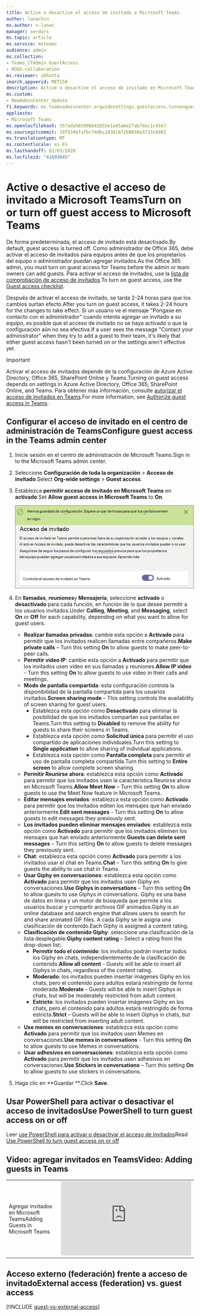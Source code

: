 ```yaml
---
title: Active o desactive el acceso de invitado a Microsoft Teams
author: lanachin
ms.author: v-lanac
manager: serdars
ms.topic: article
ms.service: msteams
audience: admin
ms.collection:
- Teams_ITAdmin_GuestAccess
- M365-collaboration
ms.reviewer: sbhatta
search.appverid: MET150
description: Active o desactive el acceso de invitado en Microsoft Teams.
ms.custom:
- NewAdminCenter_Update
f1.keywords: ms.teamsadmincenter.orgwidesettings.guestaccess.turnonguestaccessarticle
appliesto:
- Microsoft Teams
ms.openlocfilehash: 357ada56590bb42655e1a45a6e27ab7dac1c4167
ms.sourcegitcommit: 19f534bfafbc74dbc2d381672b0650a3733cb982
ms.translationtype: MT
ms.contentlocale: es-ES
ms.lasthandoff: 02/03/2020
ms.locfileid: "41693645"
---
```

<a name="turn-on-or-turn-off-guest-access-to-microsoft-teams"></a><span data-ttu-id="ef36b-103">Active o desactive el acceso de invitado a Microsoft Teams</span><span class="sxs-lookup"><span data-stu-id="ef36b-103">Turn on or turn off guest access to Microsoft Teams</span></span>
===================================================

<span data-ttu-id="ef36b-104">De forma predeterminada, el acceso de invitado está desactivado.</span><span class="sxs-lookup"><span data-stu-id="ef36b-104">By default, guest access is turned off.</span></span> <span data-ttu-id="ef36b-105">Como administrador de Office 365, debe activar el acceso de invitados para equipos antes de que los propietarios del equipo o administrador puedan agregar invitados.</span><span class="sxs-lookup"><span data-stu-id="ef36b-105">As the Office 365 admin, you must turn on guest access for Teams before the admin or team owners can add guests.</span></span> <span data-ttu-id="ef36b-106">Para activar el acceso de invitados, use la [lista de comprobación de acceso de invitados](guest-access-checklist.md).</span><span class="sxs-lookup"><span data-stu-id="ef36b-106">To turn on guest access, use the [Guest access checklist](guest-access-checklist.md).</span></span> 

<span data-ttu-id="ef36b-107">Después de activar el acceso de invitado, se tarda 2-24 horas para que los cambios surtan efecto.</span><span class="sxs-lookup"><span data-stu-id="ef36b-107">After you turn on guest access, it takes 2-24 hours for the changes to take effect.</span></span> <span data-ttu-id="ef36b-108">Si un usuario ve el mensaje "Póngase en contacto con el administrador" cuando intenta agregar un invitado a su equipo, es posible que el acceso de invitado no se haya activado o que la configuración aún no sea efectiva.</span><span class="sxs-lookup"><span data-stu-id="ef36b-108">If a user sees the message "Contact your administrator" when they try to add a guest to their team, it's likely that either guest access hasn't been turned on or the settings aren't effective yet.</span></span>

> [!IMPORTANT]
> <span data-ttu-id="ef36b-109">Activar el acceso de invitados depende de la configuración de Azure Active Directory, Office 365, SharePoint Online y Teams.</span><span class="sxs-lookup"><span data-stu-id="ef36b-109">Turning on guest access depends on settings in Azure Active Directory, Office 365, SharePoint Online, and Teams.</span></span> <span data-ttu-id="ef36b-110">Para obtener más información, consulte [autorizar el acceso de invitados en Teams](Teams-dependencies.md).</span><span class="sxs-lookup"><span data-stu-id="ef36b-110">For more information, see [Authorize guest access in Teams](Teams-dependencies.md).</span></span>



## <a name="configure-guest-access-in-the-teams-admin-center"></a><span data-ttu-id="ef36b-111">Configurar el acceso de invitado en el centro de administración de Teams</span><span class="sxs-lookup"><span data-stu-id="ef36b-111">Configure guest access in the Teams admin center</span></span>

1.  <span data-ttu-id="ef36b-112">Inicie sesión en el centro de administración de Microsoft Teams.</span><span class="sxs-lookup"><span data-stu-id="ef36b-112">Sign in to the Microsoft Teams admin center.</span></span>

2.  <span data-ttu-id="ef36b-113">Seleccione **Configuración de toda la organización** > **Acceso de invitado**.</span><span class="sxs-lookup"><span data-stu-id="ef36b-113">Select **Org-wide settings** > **Guest access**.</span></span>

3. <span data-ttu-id="ef36b-114">Establezca **permitir acceso de invitado en Microsoft Teams** en **activado**.</span><span class="sxs-lookup"><span data-stu-id="ef36b-114">Set **Allow guest access in Microsoft Teams** to **On**.</span></span>

    ![<span data-ttu-id="ef36b-115">Opción Permitir el acceso de invitado en Microsoft Teams activada</span><span class="sxs-lookup"><span data-stu-id="ef36b-115">Allow guest access switch set to On</span></span> ](media/set-up-guests-image1.png)

4.  <span data-ttu-id="ef36b-116">En **llamadas**, **reuniones**y **Mensajería**, seleccione **activado** o **desactivado** para cada función, en función de lo que desee permitir a los usuarios invitados.</span><span class="sxs-lookup"><span data-stu-id="ef36b-116">Under **Calling**, **Meeting**, and **Messaging**, select **On** or **Off** for each capability, depending on what you want to allow for guest users.</span></span>

    - <span data-ttu-id="ef36b-117">**Realizar llamadas privadas**: cambie esta opción a **Activado** para permitir que los invitados realicen llamadas entre compañeros.</span><span class="sxs-lookup"><span data-stu-id="ef36b-117">**Make private calls** – Turn this setting **On** to allow guests to make peer-to-peer calls.</span></span>
    - <span data-ttu-id="ef36b-118">**Permitir vídeo IP**: cambie esta opción a **Activado** para permitir que los invitados usen vídeo en sus llamadas y reuniones.</span><span class="sxs-lookup"><span data-stu-id="ef36b-118">**Allow IP video** - Turn this setting **On** to allow guests to use video in their calls and meetings.</span></span>
    - <span data-ttu-id="ef36b-119">**Modo de pantalla compartida**: esta configuración controla la disponibilidad de la pantalla compartida para los usuarios invitados.</span><span class="sxs-lookup"><span data-stu-id="ef36b-119">**Screen sharing mode** – This setting controls the availability of screen sharing for guest users.</span></span> 
       - <span data-ttu-id="ef36b-120">Establezca esta opción como **Desactivado** para eliminar la posibilidad de que los invitados compartan sus pantallas en Teams.</span><span class="sxs-lookup"><span data-stu-id="ef36b-120">Turn this setting to **Disabled** to remove the ability for guests to share their screens in Teams.</span></span> 
       - <span data-ttu-id="ef36b-121">Establezca esta opción como **Solicitud única** para permitir el uso compartido de aplicaciones individuales.</span><span class="sxs-lookup"><span data-stu-id="ef36b-121">Turn this setting to **Single application** to allow sharing of individual applications.</span></span> 
       - <span data-ttu-id="ef36b-122">Establezca esta opción como **Pantalla completa** para permitir el uso de pantalla completa compartida.</span><span class="sxs-lookup"><span data-stu-id="ef36b-122">Turn this setting to **Entire screen** to allow complete screen sharing.</span></span>
    - <span data-ttu-id="ef36b-123">**Permitir Reunirse ahora**: establezca esta opción como **Activado** para permitir que los invitados usen la característica Reunirse ahora en Microsoft Teams.</span><span class="sxs-lookup"><span data-stu-id="ef36b-123">**Allow Meet Now** – Turn this setting **On** to allow guests to use the Meet Now feature in Microsoft Teams.</span></span>
    - <span data-ttu-id="ef36b-124">**Editar mensajes enviados**: establezca esta opción como **Activado** para permitir que los invitados editen los mensajes que han enviado anteriormente.</span><span class="sxs-lookup"><span data-stu-id="ef36b-124">**Edit sent messages** - Turn this setting **On** to allow guests to edit messages they previously sent.</span></span>
    - <span data-ttu-id="ef36b-125">**Los invitados pueden eliminar mensajes enviados**: establezca esta opción como **Activado** para permitir que los invitados eliminen los mensajes que han enviado anteriormente.</span><span class="sxs-lookup"><span data-stu-id="ef36b-125">**Guests can delete sent messages** – Turn this setting **On** to allow guests to delete messages they previously sent.</span></span>
    - <span data-ttu-id="ef36b-126">**Chat**: establezca esta opción como **Activado** para permitir a los invitados usar el chat en Teams.</span><span class="sxs-lookup"><span data-stu-id="ef36b-126">**Chat** – Turn this setting **On** to give guests the ability to use chat in Teams.</span></span>
    - <span data-ttu-id="ef36b-127">**Usar Giphy en conversaciones**: establezca esta opción como **Activado** para permitir que los invitados usen Giphy en conversaciones.</span><span class="sxs-lookup"><span data-stu-id="ef36b-127">**Use Giphys in conversations** – Turn this setting **On** to allow guests to use Giphys in conversations.</span></span> <span data-ttu-id="ef36b-128">Giphy es una base de datos en línea y un motor de búsqueda que permite a los usuarios buscar y compartir archivos GIF animados.</span><span class="sxs-lookup"><span data-stu-id="ef36b-128">Giphy is an online database and search engine that allows users to search for and share animated GIF files.</span></span> <span data-ttu-id="ef36b-129">A cada Giphy se le asigna una clasificación de contenido.</span><span class="sxs-lookup"><span data-stu-id="ef36b-129">Each Giphy is assigned a content rating.</span></span>
    - <span data-ttu-id="ef36b-130">**Clasificación de contenido Giphy**: seleccione una clasificación de la lista desplegable:</span><span class="sxs-lookup"><span data-stu-id="ef36b-130">**Giphy content rating** –  Select a rating from the drop-down list:</span></span>
       - <span data-ttu-id="ef36b-131">**Permitir todo el contenido**: los invitados podrán insertar todos los Giphy en chats, independientemente de la clasificación de contenido.</span><span class="sxs-lookup"><span data-stu-id="ef36b-131">**Allow all content** - Guests will be able to insert all Giphys in chats, regardless of the content rating.</span></span>
       - <span data-ttu-id="ef36b-132">**Moderado**: los invitados pueden insertar imágenes Giphy en los chats, pero el contenido para adultos estará restringido de forma moderada.</span><span class="sxs-lookup"><span data-stu-id="ef36b-132">**Moderate** - Guests will be able to insert Giphys in chats, but will be moderately restricted from adult content.</span></span>
       - <span data-ttu-id="ef36b-133">**Estricto**: los invitados pueden insertar imágenes Giphy en los chats, pero el contenido para adultos estará restringido de forma estricta.</span><span class="sxs-lookup"><span data-stu-id="ef36b-133">**Strict** – Guests will be able to insert Giphys in chats, but will be restricted from inserting adult content.</span></span>
    - <span data-ttu-id="ef36b-134">**Use memes en conversaciones**: establezca esta opción como **Activado** para permitir que los invitados usen Memes en conversaciones.</span><span class="sxs-lookup"><span data-stu-id="ef36b-134">**Use memes in conversations** - Turn this setting **On** to allow guests to use Memes in conversations.</span></span>
    - <span data-ttu-id="ef36b-135">**Usar adhesivos en conversaciones**: establezca esta opción como **Activado** para permitir que los invitados usen adhesivos en conversaciones.</span><span class="sxs-lookup"><span data-stu-id="ef36b-135">**Use Stickers in conversations** – Turn this setting **On** to allow guests to use stickers in conversations.</span></span> 


5.  <span data-ttu-id="ef36b-136">Haga clic en \*\*Guardar \*\*.</span><span class="sxs-lookup"><span data-stu-id="ef36b-136">Click **Save**.</span></span>

## <a name="use-powershell-to-turn-guest-access-on-or-off"></a><span data-ttu-id="ef36b-137">Usar PowerShell para activar o desactivar el acceso de invitados</span><span class="sxs-lookup"><span data-stu-id="ef36b-137">Use PowerShell to turn guest access on or off</span></span>
<span data-ttu-id="ef36b-138">Leer [use PowerShell para activar o desactivar el acceso de invitados](guest-access-PowerShell.md#use-powershell-to-turn-guest-access-on-or-off)</span><span class="sxs-lookup"><span data-stu-id="ef36b-138">Read [Use PowerShell to turn guest access on or off](guest-access-PowerShell.md#use-powershell-to-turn-guest-access-on-or-off)</span></span>


## <a name="video-adding-guests-in-teams"></a><span data-ttu-id="ef36b-139">Vídeo: agregar invitados en Teams</span><span class="sxs-lookup"><span data-stu-id="ef36b-139">Video: Adding guests in Teams</span></span>

|  |  |
|---------|---------|
| <span data-ttu-id="ef36b-140">Agregar invitados en Microsoft Teams</span><span class="sxs-lookup"><span data-stu-id="ef36b-140">Adding Guests in Microsoft Teams</span></span>   | <iframe width="350" height="200" src="https://www.youtube.com/embed/1daMBDyBLZc" frameborder="0" allowfullscreen></iframe>   | 


## <a name="external-access-federation-vs-guest-access"></a><span data-ttu-id="ef36b-141">Acceso externo (federación) frente a acceso de invitado</span><span class="sxs-lookup"><span data-stu-id="ef36b-141">External access (federation) vs. guest access</span></span>

[!INCLUDE [guest-vs-external-access](includes/guest-vs-external-access.md)]